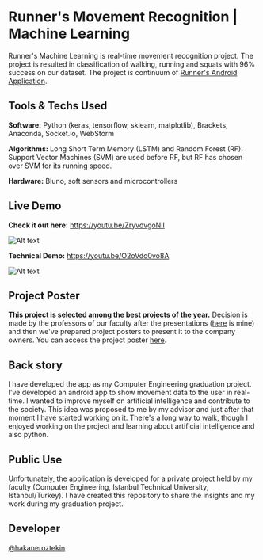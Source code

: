 # Runner's Movement Recognition | Machine Learning
Runner's Machine Learning is real-time movement recognition project. The project is resulted in classification of walking, running and squats with 96% success on our dataset. The project is continuum of [Runner's Android Application](https://github.com/hakaneroztekin/runners-android-app/).

## Tools & Techs Used
**Software:** Python (keras, tensorflow, sklearn, matplotlib), Brackets, Anaconda, Socket.io, WebStorm

**Algorithms:** Long Short Term Memory (LSTM) and Random Forest (RF). Support Vector Machines (SVM) are used before RF, but RF has chosen over SVM for its running speed. 

**Hardware:** Bluno, soft sensors and microcontrollers

## Live Demo
**Check it out here:** https://youtu.be/ZryvdvgoNlI

![Alt text](https://img.youtube.com/vi/ZryvdvgoNlI/0.jpg)

**Technical Demo:** https://youtu.be/O2oVdo0vo8A

![Alt text](https://img.youtube.com/vi/O2oVdo0vo8A/0.jpg)

## Project Poster
**This project is selected among the best projects of the year.** Decision is made by the professors of our faculty after the presentations ([here](/Presentation.pptx) is mine) and then we've prepared project posters to present it to the company owners. You can access the project poster [here](/Poster.pptx). 

## Back story
I have developed the app as my Computer Engineering graduation project. I've developed an android app to show movement data to the user in real-time. I wanted to improve myself on artificial intelligence and contribute to the society. This idea was proposed to me by my advisor and just after that moment I have started working on it. There's a long way to walk, though I enjoyed working on the project and learning about artificial intelligence and also python.

## Public Use
Unfortunately, the application is developed for a private project held by my faculty (Computer Engineering, Istanbul Technical University, Istanbul/Turkey). I have created this repository to share the insights and my work during my graduation project.

## Developer
[@hakaneroztekin](www.github.com/hakaneroztekin)



